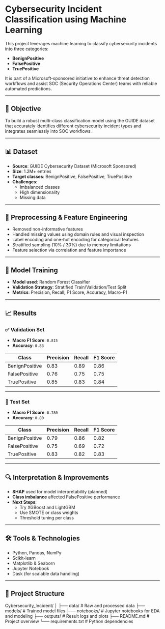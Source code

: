 # Cybersecurity Incident Classification using Machine Learning

This project leverages machine learning to classify cybersecurity incidents into three categories:
- **BenignPositive**
- **FalsePositive**
- **TruePositive**

It is part of a Microsoft-sponsored initiative to enhance threat detection workflows and assist SOC (Security Operations Center) teams with reliable automated predictions.

---

## 📌 Objective

To build a robust multi-class classification model using the GUIDE dataset that accurately identifies different cybersecurity incident types and integrates seamlessly into SOC workflows.

---

## 📊 Dataset

- **Source**: GUIDE Cybersecurity Dataset (Microsoft Sponsored)
- **Size**: 1.2M+ entries
- **Target classes**: BenignPositive, FalsePositive, TruePositive
- **Challenges**:
  - Imbalanced classes
  - High dimensionality
  - Missing data

---

## 🧹 Preprocessing & Feature Engineering

- Removed non-informative features
- Handled missing values using domain rules and visual inspection
- Label encoding and one-hot encoding for categorical features
- Stratified sampling (10% / 30%) due to memory limitations
- Feature selection via correlation and feature importance

---

## 🧠 Model Training

- **Model used**: Random Forest Classifier
- **Validation Strategy**: Stratified Train/Validation/Test Split
- **Metrics**: Precision, Recall, F1 Score, Accuracy, Macro-F1

---

## 📈 Results

### ✅ Validation Set
- **Macro F1 Score**: `0.815`
- **Accuracy**: `0.83`

| Class           | Precision | Recall | F1 Score |
|----------------|-----------|--------|----------|
| BenignPositive | 0.83      | 0.89   | 0.86     |
| FalsePositive  | 0.76      | 0.75   | 0.75     |
| TruePositive   | 0.85      | 0.83   | 0.84     |

---

### 🧪 Test Set
- **Macro F1 Score**: `0.780`
- **Accuracy**: `0.80`

| Class           | Precision | Recall | F1 Score |
|----------------|-----------|--------|----------|
| BenignPositive | 0.79      | 0.86   | 0.82     |
| FalsePositive  | 0.75      | 0.69   | 0.72     |
| TruePositive   | 0.83      | 0.82   | 0.83     |

---

## 🔍 Interpretation & Improvements

- **SHAP** used for model interpretability (planned)
- **Class imbalance** affected FalsePositive performance
- **Next Steps**:
  - Try XGBoost and LightGBM
  - Use SMOTE or class weights
  - Threshold tuning per class

---

## 🛠️ Tools & Technologies

- Python, Pandas, NumPy
- Scikit-learn
- Matplotlib & Seaborn
- Jupyter Notebook
- Dask (for scalable data handling)

---

## 📁 Project Structure
Cybersecurity_Incident/
│
├── data/ # Raw and processed data
├── models/ # Trained model files
├── notebooks/ # Jupyter notebooks for EDA and modeling
├── outputs/ # Result logs and plots
├── README.md # Project overview
└── requirements.txt # Python dependencies




